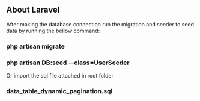 ## About Laravel

After making the database connection run the migration and seeder to seed data by running the bellow command:

### php artisan migrate
### php artisan DB:seed --class=UserSeeder

Or import the sql file attached in root folder

### data_table_dynamic_pagination.sql

